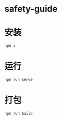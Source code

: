 # safety-guide

# 安装

```nash
npm i
```

# 运行
```nash
npm run serve
```

# 打包
```nash
npm run build
```

